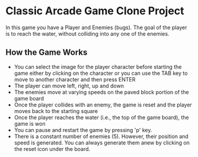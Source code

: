 # Classic Arcade Game Clone Project

In this game you have a Player and Enemies (bugs). The goal of the player is to reach the water, without colliding into any one of the enemies.

## How the Game Works

- You can select the image for the player character before starting the game either by clicking on the character or you can use the TAB key to move to another character and then press ENTER
- The player can move left, right, up and down
- The enemies move at varying speeds on the paved block portion of the game board
- Once the player collides with an enemy, the game is reset and the player moves back to the starting square
- Once the player reaches the water (i.e., the top of the game board), the game is won
- You can pause and restart the game by pressing 'p' key.
- There is a constant number of enemies (5). However, their position and speed is generated. You can always generate them anew by clicking on the reset icon under the board.